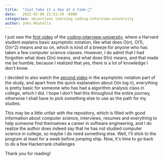 ```yaml
---
title:  "Just take it a day at a time 🙂"
date:   2022-02-08 21:51:34 -0300
categories: objectives learning coding-interview-university
author: John Moutella
---
```

I just saw the [first video](https://www.youtube.com/watch?v=iOq5kSKqeR4) of the [coding-interview-university](https://github.com/moutella/coding-interview-university), where a Harvard student explains basic asymptotic notation, like what does O(n), O(1), O(n^2) means and so on, which is kind of a breeze for anyone who has taken a few computer science classes. However, I do admit that I had forgotten what does Ω(n) means, and what does Θ(n) means, and that made me be humble, because I realized that yes, there is a lot of knowledge I don't know.

I decided to also watch the [second video](https://www.youtube.com/watch?v=V6mKVRU1evU) in the asymptotic notation part of the study, and apart from the quick explanation about O(n log n), everything is pretty basic for someone who has had a algorithm analysis class in college, which I did. I hope I don't feel this throughout the entire journey, otherwise I shall have to pick something else to use as the path for my studies.

This may be a little unfair with the repository, which is filled with good information about computer science, interviews, resumes and everything to help someone find themselves a career in software engineering, and I do realize the author does indeed say that he has not studied computer science in college, so maybe I do need something else. Well, I'll stick to the program at least for a week before jumping ship. Now, it's time to go back to do a few Hackerrank challenges

Thank you for reading!

